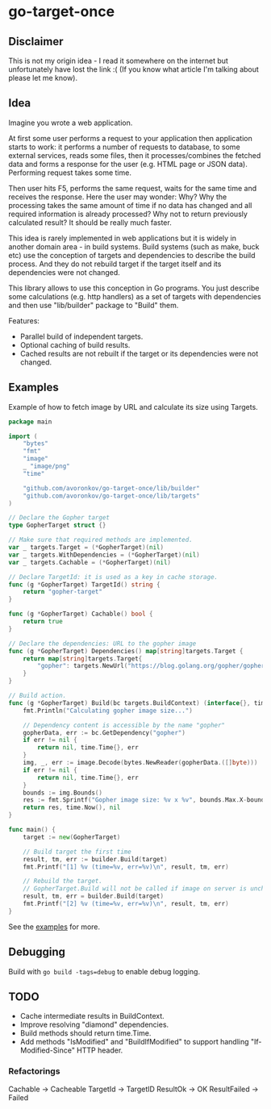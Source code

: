 # go-target-once

## Disclaimer

This is not my origin idea - I read it somewhere on the internet but unfortunately have lost the link :(
(If you know what article I'm talking about please let me know).

## Idea

Imagine you wrote a web application.

At first some user performs a request to your application then application starts to work:
it performs a number of requests to database, to some external services, reads some files,
then it processes/combines the fetched data and forms a response for the user (e.g. HTML page or JSON data).
Performing request takes some time.

Then user hits F5, performs the same request, waits for the same time and receives the response.
Here the user may wonder: Why?
Why the processing takes the same amount of time if no data has changed and all required information is already processed?
Why not to return previously calculated result? It should be really much faster.

This idea is rarely implemented in web applications but it is widely in another domain area - in build systems.
Build systems (such as make, buck etc) use the conception of targets and dependencies to describe the build process.
And they do not rebuild target if the target itself and its dependencies were not changed.

This library allows to use this conception in Go programs.
You just describe some calculations (e.g. http handlers) as a set of targets with dependencies
and then use "lib/builder" package to "Build" them.

Features:

- Parallel build of independent targets.
- Optional caching of build results.
- Cached results are not rebuilt if the target or its dependencies were not changed.

## Examples

Example of how to fetch image by URL and calculate its size using Targets.

```Go
package main

import (
	"bytes"
	"fmt"
	"image"
	_ "image/png"
	"time"

	"github.com/avoronkov/go-target-once/lib/builder"
	"github.com/avoronkov/go-target-once/lib/targets"
)

// Declare the Gopher target
type GopherTarget struct {}

// Make sure that required methods are implemented.
var _ targets.Target = (*GopherTarget)(nil)
var _ targets.WithDependencies = (*GopherTarget)(nil)
var _ targets.Cachable = (*GopherTarget)(nil)

// Declare TargetId: it is used as a key in cache storage.
func (g *GopherTarget) TargetId() string {
	return "gopher-target"
}

func (g *GopherTarget) Cachable() bool {
	return true
}

// Declare the dependencies: URL to the gopher image
func (g *GopherTarget) Dependencies() map[string]targets.Target {
	return map[string]targets.Target{
		"gopher": targets.NewUrl("https://blog.golang.org/gopher/gopher.png"),
	}
}

// Build action.
func (g *GopherTarget) Build(bc targets.BuildContext) (interface{}, time.Time, error) {
	fmt.Println("Calculating gopher image size...")

	// Dependency content is accessible by the name "gopher"
	gopherData, err := bc.GetDependency("gopher")
	if err != nil {
		return nil, time.Time{}, err
	}
	img, _, err := image.Decode(bytes.NewReader(gopherData.([]byte)))
	if err != nil {
		return nil, time.Time{}, err
	}
	bounds := img.Bounds()
	res := fmt.Sprintf("Gopher image size: %v x %v", bounds.Max.X-bounds.Min.X, bounds.Max.Y-bounds.Min.Y)
	return res, time.Now(), nil
}

func main() {
	target := new(GopherTarget)

	// Build target the first time
	result, tm, err := builder.Build(target)
	fmt.Printf("[1] %v (time=%v, err=%v)\n", result, tm, err)

	// Rebuild the target.
	// GopherTarget.Build will not be called if image on server is unchanged.
	result, tm, err = builder.Build(target)
	fmt.Printf("[2] %v (time=%v, err=%v)\n", result, tm, err)
}
```

See the [examples](examples/) for more.

## Debugging

Build with `go build -tags=debug` to enable debug logging.

## TODO

- Cache intermediate results in BuildContext.
- Improve resolving "diamond" dependencies.
- Build methods should return time.Time.
- Add methods "IsModified" and "BuildIfModified" to support handling "If-Modified-Since" HTTP header.

### Refactorings

Cachable -> Cacheable
TargetId -> TargetID
ResultOk -> OK
ResultFailed -> Failed
